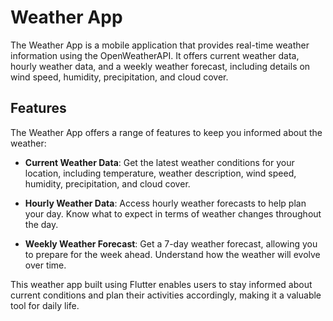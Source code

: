 # Weather App

The Weather App is a mobile application that provides real-time weather information using the OpenWeatherAPI. It offers current weather data, hourly weather data, and a weekly weather forecast, including details on wind speed, humidity, precipitation, and cloud cover.

## Features

The Weather App offers a range of features to keep you informed about the weather:

- **Current Weather Data**: Get the latest weather conditions for your location, including temperature, weather description, wind speed, humidity, precipitation, and cloud cover.

- **Hourly Weather Data**: Access hourly weather forecasts to help plan your day. Know what to expect in terms of weather changes throughout the day.

- **Weekly Weather Forecast**: Get a 7-day weather forecast, allowing you to prepare for the week ahead. Understand how the weather will evolve over time.

This weather app built using Flutter enables users to stay informed about current conditions and plan their activities accordingly, making it a valuable tool for daily life.
